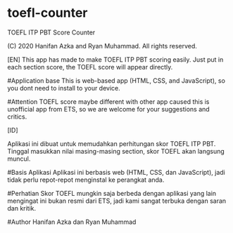 # toefl-counter
TOEFL ITP PBT Score Counter

(C) 2020 Hanifan Azka and Ryan Muhammad. All rights reserved.

[EN]
This app has made to make TOEFL ITP PBT scoring easily. Just put in each section score, the TOEFL score
will appear directly.

#Application base
This is web-based app (HTML, CSS, and JavaScript), so you dont need to install to your device.

#Attention
TOEFL score maybe different with other app caused this is unofficial app from ETS, so we are welcome for
your suggestions and critics.

[ID]

Aplikasi ini dibuat untuk memudahkan perhitungan skor TOEFL ITP PBT. Tinggal masukkan nilai masing-masing
section, skor TOEFL akan langsung muncul.

#Basis Aplikasi
Aplikasi ini berbasis web (HTML, CSS, dan JavaScript), jadi tidak perlu repot-repot menginstal ke perangkat anda.

#Perhatian
Skor TOEFL mungkin saja berbeda dengan aplikasi yang lain mengingat ini bukan resmi dari ETS, jadi kami 
sangat terbuka dengan saran dan kritik.

#Author
Hanifan Azka dan Ryan Muhammad
